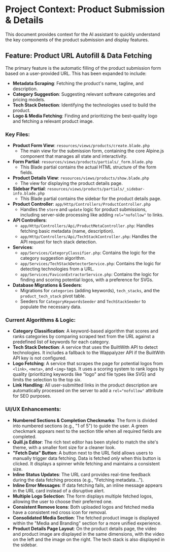 # Project Context: Product Submission & Details

This document provides context for the AI assistant to quickly understand the key components of the product submission and display features.

## Feature: Product URL Autofill & Data Fetching

The primary feature is the automatic filling of the product submission form based on a user-provided URL. This has been expanded to include:
*   **Metadata Scraping**: Fetching the product's name, tagline, and description.
*   **Category Suggestion**: Suggesting relevant software categories and pricing models.
*   **Tech Stack Detection**: Identifying the technologies used to build the product.
*   **Logo & Media Fetching**: Finding and prioritizing the best-quality logo and fetching a relevant product image.

### Key Files:

*   **Product Form View**: `resources/views/products/create.blade.php`
    *   The main view for the submission form, containing the core Alpine.js component that manages all state and interactivity.
*   **Form Partial**: `resources/views/products/partials/_form.blade.php`
    *   This Blade partial contains the actual HTML structure of the form fields.
*   **Product Details View**: `resources/views/products/show.blade.php`
    *   The view for displaying the product details page.
*   **Sidebar Partial**: `resources/views/products/partials/_sidebar-info.blade.php`
    *   This Blade partial contains the sidebar for the product details page.
*   **Product Controller**: `app/Http/Controllers/ProductController.php`
    *   Handles the `store` and `update` logic for product submissions, including server-side processing like adding `rel="nofollow"` to links.
*   **API Controllers**:
    *   `app/Http/Controllers/Api/ProductMetaController.php`: Handles fetching basic metadata (name, description).
    *   `app/Http/Controllers/Api/TechStackController.php`: Handles the API request for tech stack detection.
*   **Services**:
    *   `app/Services/CategoryClassifier.php`: Contains the logic for the category suggestion algorithm.
    *   `app/Services/TechStackDetectorService.php`: Contains the logic for detecting technologies from a URL.
    *   `app/Services/FaviconExtractorService.php`: Contains the logic for finding and scoring potential logos, with a preference for SVGs.
*   **Database Migrations & Seeders**:
    *   Migrations for `categories` (adding keywords), `tech_stacks`, and the `product_tech_stack` pivot table.
    *   Seeders for `CategoryKeywordsSeeder` and `TechStackSeeder` to populate the necessary data.

### Current Algorithms & Logic:

*   **Category Classification**: A keyword-based algorithm that scores and ranks categories by comparing scraped text from the URL against a predefined list of keywords for each category.
*   **Tech Stack Detection**: A service that uses the BuiltWith API to detect technologies. It includes a fallback to the Wappalyzer API if the BuiltWith API key is not configured.
*   **Logo Fetching**: A service that scrapes the page for potential logos from `<link>`, `<meta>`, and `<img>` tags. It uses a scoring system to rank logos by quality (prioritizing keywords like "logo" and file types like SVG) and limits the selection to the top six.
*   **Link Handling**: All user-submitted links in the product description are automatically processed on the server to add a `rel="nofollow"` attribute for SEO purposes.

### UI/UX Enhancements:

*   **Numbered Sections & Completion Checkmarks**: The form is divided into numbered sections (e.g., "1 of 5") to guide the user. A green checkmark appears next to the section title when all required fields are completed.
*   **Quill.js Editor**: The rich text editor has been styled to match the site's theme, with a smaller font size for a cleaner look.
*   **"Fetch Data" Button**: A button next to the URL field allows users to manually trigger data fetching. Data is fetched *only* when this button is clicked. It displays a spinner while fetching and maintains a consistent size.
*   **Inline Status Updates**: The URL card provides real-time feedback during the data fetching process (e.g., "Fetching metadata...").
*   **Inline Error Messages**: If data fetching fails, an inline message appears in the URL card instead of a disruptive alert.
*   **Multiple Logo Selection**: The form displays multiple fetched logos, allowing the user to choose their preferred one.
*   **Consistent Remove Icons**: Both uploaded logos and fetched media have a consistent red cross icon for removal.
*   **Consolidated Media Section**: The fetched product image is displayed within the "Media and Branding" section for a more unified experience.
*   **Product Details Page Layout**: On the product details page, the video and product image are displayed in the same dimensions, with the video on the left and the image on the right. The tech stack is also displayed in the sidebar.
